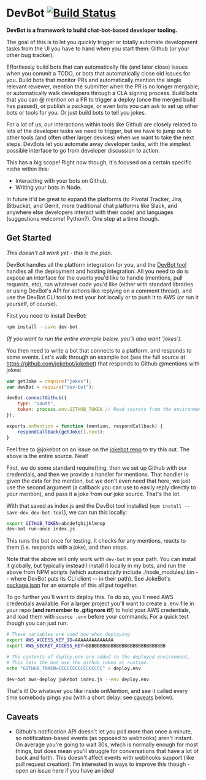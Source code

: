 # DevBot [![Build Status](https://travis-ci.org/pimterry/dev-bot.png)](https://travis-ci.org/pimterry/dev-bot)

**DevBot is a framework to build chat-bot-based developer tooling.**

The goal of this is to let you quickly trigger or totally automate development tasks from the UI you have to hand when you start them: Github (or your other bug tracker).

Effortlessly build bots that can automatically file (and later close) issues when you commit a TODO, or bots that automatically close old issues for you. Build bots that monitor PRs and automatically mention the single relevant reviewer, mention the submitter when the PR is no longer mergable, or automatically walk developers through a CLA signing process. Build bots that you can @ mention on a PR to trigger a deploy (once the merged build has passed), or publish a package, or even bots you can ask to set up other bots or tools for you. Or just build bots to tell you jokes.

For a lot of us, our interactions within tools like Github are closely related to lots of the developer tasks we need to trigger, but we have to jump out to other tools (and often other larger devices) when we want to take the next steps. DevBots let you automate away developer tasks, with the simplest possible interface to go from developer discussion to action.

This has a big scope! Right now though, it's focused on a certain specific niche within this:

* Interacting with your bots on Github.
* Writing your bots in Node.

In future it'd be great to expand the platforms (to Pivotal Tracker, Jira, Bitbucket, and Gerrit, more traditional chat platforms like Slack, and anywhere else developers interact with their code) and languages (suggestions welcome! Python?). One step at a time though.

## Get Started

*This doesn't all work yet - this is the plan*.

DevBot handles all the platform integration for you, and the [DevBot tool](https://github.com/pimterry/dev-bot-tool) handles all the deployment and hosting integration. All you need to do is expose an interface for the events you'd like to handle (mentions, pull requests, etc), run whatever code you'd like (either with standard libraries or using DevBot's API for actions like replying on a comment thread), and use the DevBot CLI tool to test your bot locally or to push it to AWS (or run it yourself, of course).

First you need to install DevBot:

```bash
npm install --save dev-bot
```

*(If you want to run the entire example below, you'll also want 'jokes').*

You then need to write a bot that connects to a platform, and responds to some events. Let's walk through an example bot (see the full source at https://github.com/jokebot/jokebot) that responds to Github @mentions with jokes:

```javascript
var getJoke = require("jokes");
var devBot = require("dev-bot");

devBot.connectGithub({
    type: "oauth",
    token: process.env.GITHUB_TOKEN // Read secrets from the environment, rather than including them directly
});

exports.onMention = function (mention, respondCallback) {
    respondCallback(getJoke().text);
}
```

Feel free to @jokebot on an issue on the [jokebot repo](https://github.com/jokebot/jokebot) to try this out. The above is the entire source. Neat!

First, we do some standard require()ing, then we set up Github with our credentials, and then we provide a handler for mentions. That handler is given the data for the mention, but we don't even need that here, we just use the second argument (a callback you can use to easily reply directly to your mention), and pass it a joke from our joke source. That's the lot.

With that saved as index.js and the DevBot tool installed (`npm install --save-dev dev-bot-tool`), we can run this locally:

```bash
export GITHUB_TOKEN=abcdefghijklmnop
dev-bot run-once index.js
```

This runs the bot once for testing. It checks for any mentions, reacts to them (i.e. responds with a joke), and then stops.

Note that the above will only work with `dev-bot` in your path. You can install it globally, but typically instead I install it locally in my bots, and run the above from NPM scripts (which automatically include ./node_modules/.bin -- where DevBot puts its CLI client -- in their path). See JokeBot's [package.json](https://github.com/jokebot/jokebot/blob/master/package.json) for an example of this all put together.

To go further you'll want to deploy this. To do so, you'll need AWS credentials available. For a larger project you'll want to create a .env file in your repo (**and remember to .gitignore it!**) to hold your AWS credentials, and load them with `source .env` before your commands. For a quick test though you can just run:

```bash
# These variables are used now when deploying
export AWS_ACCESS_KEY_ID=AAAAAAAAAAAAAA
export AWS_SECRET_ACCESS_KEY=BBBBBBBBBBBBBBBBBBBBBBBBBBBBB

# The contents of deploy.env are added to the deployed environment.
# This lets the bot use the github token at runtime.
echo "GITHUB_TOKEN=CCCCCCCCCCCCCCCC" > deploy.env

dev-bot aws-deploy jokebot index.js --env deploy.env
```


That's it! Do whatever you like inside onMention, and see it called every time somebody pings you (with a short delay: see [caveats](#caveats) below).

## Caveats

* Github's notification API doesn't let you poll more than once a minute, so notification-based events (as opposed to webhooks) aren't instant. On average you're going to wait 30s, which is normally enough for most things, but does mean you'll struggle for conversations that have a lot of back and forth. This doesn't affect events with webhooks support (like pull request creation). I'm interested in ways to improve this though - open an issue here if you have an idea!
